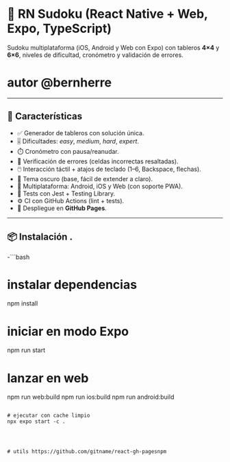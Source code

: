 # 🧩 RN Sudoku (React Native + Web, Expo, TypeScript)

Sudoku multiplataforma (iOS, Android y Web con Expo) con tableros **4×4** y **6×6**, niveles de dificultad, cronómetro y validación de errores.

# autor @bernherre
---

## 🚀 Características

- ✅ Generador de tableros con solución única.
- 🎚️ Dificultades: *easy*, *medium*, *hard*, *expert*.
- ⏱️ Cronómetro con pausa/reanudar.
- 🧮 Verificación de errores (celdas incorrectas resaltadas).
- 🖱️ Interacción táctil + atajos de teclado (1–6, Backspace, flechas).
- 🌙 Tema oscuro (base, fácil de extender a claro).
- 📱 Multiplataforma: Android, iOS y Web (con soporte PWA).
- 🧪 Tests con Jest + Testing Library.
- ⚙️ CI con GitHub Actions (lint + tests).
- 📄 Despliegue en **GitHub Pages**.

---

## 📦 Instalación .

-```bash
# instalar dependencias
npm install

# iniciar en modo Expo
npm run start

# lanzar en web
npm run web:build 
npm run ios:build
npm run android:build
```

# ejecutar con cache limpio
npx expo start -c .




# utils https://github.com/gitname/react-gh-pagesnpm 
